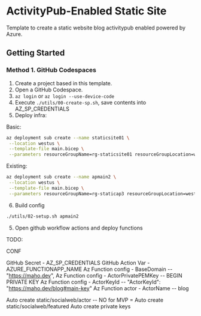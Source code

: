 # ActivityPub-Enabled Static Site 

Template to create a static website blog activitypub enabled powered by Azure.

## Getting Started

### Method 1. GitHub Codespaces

1. Create a project based in this template.
2. Open a GitHub Codespace.
3. `az login` or `az login --use-device-code`
4. Execute `./utils/00-create-sp.sh`, save contents into AZ_SP_CREDENTIALS
5. Deploy infra:

Basic: 

```bash
az deployment sub create --name staticsite01 \
 --location westus \
 --template-file main.bicep \
 --parameters resourceGroupName=rg-staticsite01 resourceGroupLocation=westus 
```

Existing:

```bash
az deployment sub create --name apmain2 \
 --location westus \
 --template-file main.bicep \
 --parameters resourceGroupName=rg-staticap3 resourceGroupLocation=westus hostingPlanCreate=existing hostingPlanName=WestUSLinuxDynamicPlan hostingPlanResourceGroupName=ducks
```

6. Build config

```bash
./utils/02-setup.sh apmain2
```


5. Open github workflow actions and deploy functions


TODO:

CONF 

GitHub Secret - AZ_SP_CREDENTIALS
GitHub Action Var - AZURE_FUNCTIONAPP_NAME
Az Function config - BaseDomain -- "https://maho.dev",
Az Function config - ActorPrivatePEMKey -- BEGIN PRIVATE KEY
Az Function config - ActorKeyId -- "ActorKeyId": "https://maho.dev/blog#main-key"
Az Function actor - ActorName -- blog

Auto create static/socialweb/actor
-- NO for MVP = Auto create static/socialweb/featured
Auto create private keys